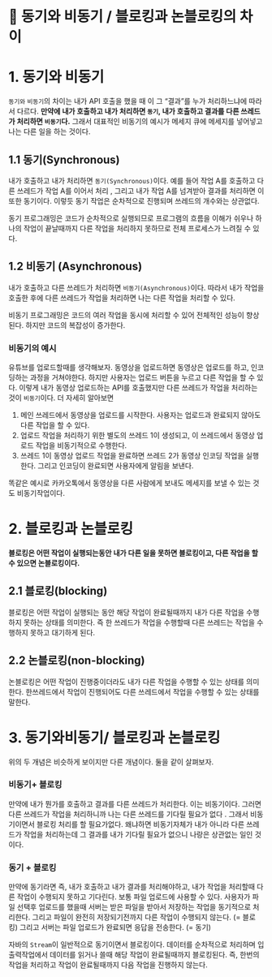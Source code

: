 # 📌 동기와 비동기 / 블로킹과 논블로킹의 차이

# 1. 동기와 비동기

`동기와` `비동기`의 차이는 내가 API 호출을 했을 때 이 그 “결과”를 누가 처리하느냐에 따라서 다르다. **만약에  내가 호출하고 내가 처리하면 `동기`,  내가 호출하고 결과를 다른 쓰레드가 처리하면 `비동기`다.** 그래서 대표적인 비동기의 예시가 메세지 큐에 메세지를 넣어넣고 나는 다른 일을 하는 것이다.

## 1.1 동기(Synchronous)

내가 호출하고 내가 처리하면 `동기(Synchronous)`이다. 예를 들어 작업 A를 호출하고 다른 쓰레드가 작업 A를 이어서 처리 , 그리고 내가 작업 A를 넘겨받아 결과를 처리하면 이 또한 동기이다. 이렇듯 동기 작업은 순차적으로 진행되며 쓰레드의 개수와는 상관없다.

동기 프로그래밍은 코드가 순차적으로 실행되므로 프로그램의 흐름을 이해가 쉬우나 하나의 작업이 끝날때까지 다른 작업을 처리하지 못하므로 전체 프로세스가 느려질 수 있다.

## 1.2 비동기 (Asynchronous)

내가 호출하고 다른 쓰레드가 처리하면 `비동기(Asynchronous)`이다. 따라서 내가 작업을 호출한 후에 다른 쓰레드가 작업을 처리하면 나는 다른 작업을 처리할 수 있다.

비동기 프로그래밍은 코드의 여러 작업을 동시에 처리할 수 있어 전체적인 성능이 향상된다. 하지만 코드의 복잡성이 증가한다.

### 비동기의 예시

유튜브를 업로드할때를 생각해보자. 동영상을 업로드하면 동영상은 업로드를 하고, 인코딩하는 과정을 거쳐야한다. 하지만 사용자는 업로드 버튼을 누르고 다른 작업을 할 수 있다. 이렇게 내가 동영상 업로드하는 API를 호출했지만 다른 쓰레드가 작업을 처리하는 것이 `비동기`이다. 더 자세히 알아보면

1. 메인 쓰레드에서 동영상을 업로드를 시작한다. 사용자는 업로드과 완료되지 않아도 다른 작업을 할 수 있다.
2. 업로드 작업을 처리하기 위한 별도의 쓰레드 1이 생성되고, 이 쓰레드에서 동영상 업로드 작업을 비동기적으로 수행한다.
3. 쓰레드 1이 동영상 업로드 작업을 완료하면 쓰레드 2가 동영상 인코딩 작업을 실행한다. 그리고 인코딩이 완료되면 사용자에게 알림을 보낸다.

똑같은 예시로 카카오톡에서 동영상을 다른 사람에게 보내도 메세지를 보낼 수 있는 것도 비동기작업이다.

# 2. 블로킹과 논블로킹

**블로킹은 어떤 작업이 실행되는동안 내가 다른 일을 못하면 블로킹이고, 다른 작업을 할 수 있으면 논블로킹이다.**

## 2.1 블로킹(blocking)

블로킹은 어떤 작업이 실행되는 동안 해당 작업이 완료될때까지 내가 다른 작업을 수행하지 못하는 상태를 의미한다. 즉 한 쓰레드가 작업을 수행할때 다른 쓰레드는 작업을 수행하지 못하고 대기하게 된다.

## 2.2 논블로킹(non-blocking)

논블로킹은 어떤 작업이 진행중이더라도 내가 다른 작업을 수행할 수 있는 상태를 의미한다. 한쓰레드에서 작업이 진행되어도 다른 쓰레드에서 작업을 수행할 수 있는 상태를 말한다.

# 3. 동기와비동기/ 블로킹과 논블로킹

위의 두 개념은 비슷하게 보이지만 다른 개념이다. 둘을 같이 살펴보자.

### 비동기+ 블로킹

만약에 내가 뭔가를 호출하고 결과를 다른 쓰레드가 처리한다. 이는 비동기이다. 그러면 다른 쓰레드가 작업을 처리하니까 나는 다른 쓰레드를 기다릴 필요가 없다 . 그래서 비동기이면서 블로킹 처리를 할 필요가없다. 왜냐하면 비동기자체가 내가 아니라 다른 쓰레드가 작업을 처리하는데 그 결과를 내가 기다릴 필요가 없으니 나랑은 상관없는 일인 것이다.

### 동기 + 블로킹

만약에 동기라면 즉, 내가 호출하고 내가 결과를 처리해야하고, 내가 작업을 처리할때 다른 작업이 수행되지 못하고 기다린다. 보통 파일 업로드에 사용할 수 있다. 사용자가 파일 선택후 업로드를 했을때 서버는 받은 파일을 받아서 저장하는 작업을 동기적으로 처리한다. 그리고 파일이 완전히 저장되기전까지 다른 작업이 수행되지 않는다. (= 블로킹) 그리고 서버는 파일 업로드가 완료되면 응답을 전송한다. (= 동기)

자바의 `Stream`이 일반적으로 동기이면서 블로킹이다. 데이터를 순차적으로 처리하며 입출력작업에서 데이터를 읽거나 쓸때 해당 작업이 완료될때까지 블로킹된다. 즉, 한번의 작업을 처리하고 작업이 완료될때까지 다음 작업을 진행하지 않는다.